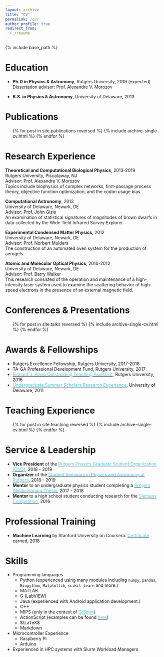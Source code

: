 ```yaml
---
layout: archive
title: "CV"
permalink: /cv/
author_profile: true
redirect_from:
  - /resume
---
```


{% include base_path %}

Education
======
* **Ph.D in Physics & Astronomy**, Rutgers University, 2019 (expected)  
  Dissertation advisor: Prof. Alexandre V. Morozov
  
* **B.S. in Physics & Astronomy**, University of Delaware, 2013

Publications
======
  <ul>{% for post in site.publications reversed %}
    {% include archive-single-cv.html %}
  {% endfor %}</ul>

Research Experience
======
**Theoretical and Computational Biological Physics**, 2013-2019  
Rutgers University, Piscataway, NJ  
Advisor: Prof. Alexandre V. Morozov  
Topics include biophysics of complex networks, first-passage process theory, objective function optimization, and the codon usage bias.

**Computational Astronomy**, 2013  
University of Delaware, Newark, DE  
Advisor: Prof. John Gizis  
An examination of statistical signatures of magnitudes of brown dwarfs in data collected by the Wide-field Infrared Survey Explorer.

**Experimental Condensed Matter Physics**, 2012  
University of Delaware, Newark, DE  
Advisor: Prof. Norbert Mulders  
The construction of an automated oven system for the production of aerogels.

**Atomic and Molecular Optical Physics**, 2010-2012  
University of Delaware, Newark, DE  
Advisor: Prof. Barry Walker  
This research consisted of the operation and maintenance of a high-intensity laser system
used to examine the scattering behavior of high-speed electrons in the presence of an external
magnetic field.

Conferences & Presentations
======
  <ul>{% for post in site.talks reversed %}
    {% include archive-single-cv.html %}
  {% endfor %}</ul>

Awards & Fellowships
======
* Rutgers Excellence Fellowship, Rutgers University, 2017-2018
* TA-GA Professional Development Fund, Rutgers University, 2017
* [<span style="color:#4bcadd">Richard J. Plano Outstanding Teaching Assistant</span>](https://www.physics.rutgers.edu/ugrad/awards/plano_ta.html), Rutgers University, 2016
* [<span style="color:#4bcadd">Undergraduate Summer Scholars Research Experience</span>](http://www.urp.udel.edu/urp/summer-research/summer-scholars/), University of Delaware, 2011

Teaching Experience
======
  <ul>{% for post in site.teaching reversed %}
    {% include archive-single-cv.html %}
  {% endfor %}</ul>
  
Service & Leadership
======
* **Vice President** of the [<span style="color:#4bcadd">Rutgers Physics Graduate Student Organization (GSO)</span>](http://www.physics.rutgers.edu/GSO/), 2018 - 2019 
* **Organizer** of the [<span style="color:#4bcadd">Student Seminars in Physics and Astronomy at Rutgers</span>](http://www.physics.rutgers.edu/gso/SSPAR/), 2018 - 2019
* **Mentor** to an undergraduate physics student completing a [<span style="color:#4bcadd">Rutgers Senior Honors Thesis</span>](https://amerstudies.rutgers.edu/academics/undergraduate/honors/senior-honors-thesis), 2017 - 2018
* **Mentor** to a high school student conducting research for the [<span style="color:#4bcadd">Siemens Competition</span>](http://www.siemens-foundation.org/programs/siemens-competition-archives/2017/2017-semifinalists/), 2016

Professional Training
======
* **Machine Learning** by Stanford University on Coursera. [<span style="color:#4bcadd">Certificate</span>](http://willowbk.github.io/files/CourseraMLCertificate.pdf) earned, 2018

Skills
======
* Programming languages
  * Python (experienced using many modules including $\texttt{numpy}$, $\texttt{pandas}$, $\texttt{Biopython}$, $\texttt{Matplotlib}$, $\texttt{scikit-learn}$ and more.)
  * MATLAB
  * G (LabVIEW)
  * Java (experienced with Android application development.)
  * C++
  * MIPS (only in the context of [<span style="color:#4bcadd">QtSpim</span>](http://spimsimulator.sourceforge.net/))
  * ActionScript (examples can be found [<span style="color:#4bcadd">here</span>](https://sites.google.com/site/willowsportfolio/Home/physics-simulations))
  * $\LaTeX$
  * Markdown
* Microcontroller Experience
  * Raspberry Pi
  * Arduino
* Experienced in HPC systems with Slurm Workload Managers
